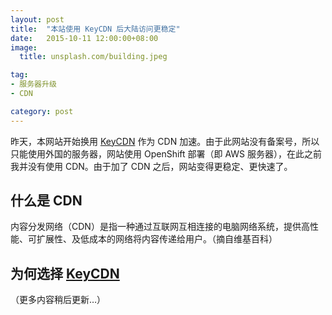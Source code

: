 ```yaml
---
layout: post
title:  "本站使用 KeyCDN 后大陆访问更稳定"
date:   2015-10-11 12:00:00+08:00
image:
  title: unsplash.com/building.jpeg

tag: 
- 服务器升级
- CDN

category: post
---
```


昨天，本网站开始换用 [KeyCDN](https://www.keycdn.com/?a=7126) 作为 CDN 加速。由于此网站没有备案号，所以只能使用外国的服务器，网站使用 OpenShift 部署（即 AWS 服务器），在此之前我并没有使用 CDN。由于加了 CDN 之后，网站变得更稳定、更快速了。

## 什么是 CDN

内容分发网络（CDN）是指一种通过互联网互相连接的电脑网络系统，提供高性能、可扩展性、及低成本的网络将内容传递给用户。（摘自维基百科）

## 为何选择 [KeyCDN](https://www.keycdn.com/?a=7126)

（更多内容稍后更新…）